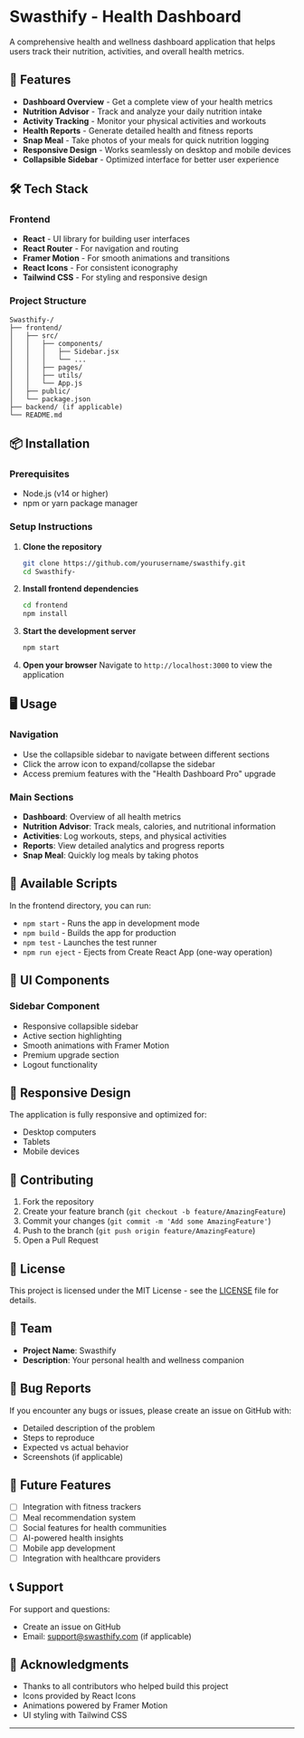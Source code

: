 # Swasthify - Health Dashboard

A comprehensive health and wellness dashboard application that helps users track their nutrition, activities, and overall health metrics.

## 🚀 Features

- **Dashboard Overview** - Get a complete view of your health metrics
- **Nutrition Advisor** - Track and analyze your daily nutrition intake
- **Activity Tracking** - Monitor your physical activities and workouts
- **Health Reports** - Generate detailed health and fitness reports
- **Snap Meal** - Take photos of your meals for quick nutrition logging
- **Responsive Design** - Works seamlessly on desktop and mobile devices
- **Collapsible Sidebar** - Optimized interface for better user experience

## 🛠️ Tech Stack

### Frontend
- **React** - UI library for building user interfaces
- **React Router** - For navigation and routing
- **Framer Motion** - For smooth animations and transitions
- **React Icons** - For consistent iconography
- **Tailwind CSS** - For styling and responsive design

### Project Structure
```
Swasthify-/
├── frontend/
│   ├── src/
│   │   ├── components/
│   │   │   ├── Sidebar.jsx
│   │   │   └── ...
│   │   ├── pages/
│   │   ├── utils/
│   │   └── App.js
│   ├── public/
│   └── package.json
├── backend/ (if applicable)
└── README.md
```

## 📦 Installation

### Prerequisites
- Node.js (v14 or higher)
- npm or yarn package manager

### Setup Instructions

1. **Clone the repository**
   ```bash
   git clone https://github.com/yourusername/swasthify.git
   cd Swasthify-
   ```

2. **Install frontend dependencies**
   ```bash
   cd frontend
   npm install
   ```

3. **Start the development server**
   ```bash
   npm start
   ```

4. **Open your browser**
   Navigate to `http://localhost:3000` to view the application

## 🖥️ Usage

### Navigation
- Use the collapsible sidebar to navigate between different sections
- Click the arrow icon to expand/collapse the sidebar
- Access premium features with the "Health Dashboard Pro" upgrade

### Main Sections
- **Dashboard**: Overview of all health metrics
- **Nutrition Advisor**: Track meals, calories, and nutritional information
- **Activities**: Log workouts, steps, and physical activities
- **Reports**: View detailed analytics and progress reports
- **Snap Meal**: Quickly log meals by taking photos

## 🔧 Available Scripts

In the frontend directory, you can run:

- `npm start` - Runs the app in development mode
- `npm build` - Builds the app for production
- `npm test` - Launches the test runner
- `npm run eject` - Ejects from Create React App (one-way operation)

## 🎨 UI Components

### Sidebar Component
- Responsive collapsible sidebar
- Active section highlighting
- Smooth animations with Framer Motion
- Premium upgrade section
- Logout functionality

## 📱 Responsive Design

The application is fully responsive and optimized for:
- Desktop computers
- Tablets
- Mobile devices

## 🤝 Contributing

1. Fork the repository
2. Create your feature branch (`git checkout -b feature/AmazingFeature`)
3. Commit your changes (`git commit -m 'Add some AmazingFeature'`)
4. Push to the branch (`git push origin feature/AmazingFeature`)
5. Open a Pull Request

## 📝 License

This project is licensed under the MIT License - see the [LICENSE](LICENSE) file for details.

## 👥 Team

- **Project Name**: Swasthify
- **Description**: Your personal health and wellness companion

## 🐛 Bug Reports

If you encounter any bugs or issues, please create an issue on GitHub with:
- Detailed description of the problem
- Steps to reproduce
- Expected vs actual behavior
- Screenshots (if applicable)

## 🔮 Future Features

- [ ] Integration with fitness trackers
- [ ] Meal recommendation system
- [ ] Social features for health communities
- [ ] AI-powered health insights
- [ ] Mobile app development
- [ ] Integration with healthcare providers

## 📞 Support

For support and questions:
- Create an issue on GitHub
- Email: support@swasthify.com (if applicable)

## 🙏 Acknowledgments

- Thanks to all contributors who helped build this project
- Icons provided by React Icons
- Animations powered by Framer Motion
- UI styling with Tailwind CSS

---



